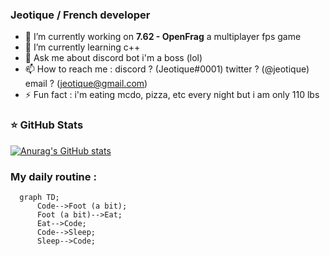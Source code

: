 ### Jeotique / French developer

- 🔭 I’m currently working on **7.62 - OpenFrag** a multiplayer fps game
- 🌱 I’m currently learning c++
- 💬 Ask me about discord bot i'm a boss (lol)
- 📫 How to reach me : discord ? (Jeotique#0001) twitter ? (@jeotique) email ? (jeotique@gmail.com) 
- ⚡ Fun fact : i'm eating mcdo, pizza, etc every night but i am only 110 lbs

### ⭐ GitHub Stats

[![Anurag's GitHub stats](https://github-readme-stats.vercel.app/api?username=Jeotique&show_icons=true&hide_border=false&title_color=3B1F94f&icon_color=FFE500&bg_color=09131B&text_color=ffffff&border_color=0c1a25)](https://github.com/anuraghazra/github-readme-stats)

### My daily routine :

```mermaid
  graph TD;
      Code-->Foot (a bit);
      Foot (a bit)-->Eat;
      Eat-->Code;
      Code-->Sleep;
      Sleep-->Code;
```
